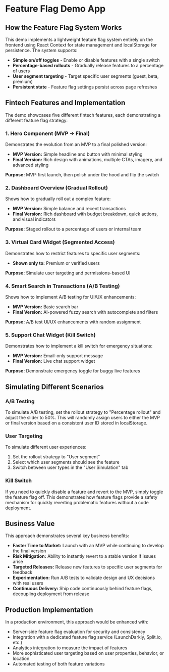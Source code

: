 # Feature Flag Demo App

## How the Feature Flag System Works

This demo implements a lightweight feature flag system entirely on the frontend using React Context for state management and localStorage for persistence. The system supports:

- **Simple on/off toggles** - Enable or disable features with a single switch
- **Percentage-based rollouts** - Gradually release features to a percentage of users
- **User segment targeting** - Target specific user segments (guest, beta, premium)
- **Persistent state** - Feature flag settings persist across page refreshes

## Fintech Features and Implementation

The demo showcases five different fintech features, each demonstrating a different feature flag strategy:

### 1. Hero Component (MVP → Final)

Demonstrates the evolution from an MVP to a final polished version:

- **MVP Version:** Simple headline and button with minimal styling
- **Final Version:** Rich design with animations, multiple CTAs, imagery, and advanced styling

**Purpose:** MVP-first launch, then polish under the hood and flip the switch

### 2. Dashboard Overview (Gradual Rollout)

Shows how to gradually roll out a complex feature:

- **MVP Version:** Simple balance and recent transactions
- **Final Version:** Rich dashboard with budget breakdown, quick actions, and visual indicators

**Purpose:** Staged rollout to a percentage of users or internal team

### 3. Virtual Card Widget (Segmented Access)

Demonstrates how to restrict features to specific user segments:

- **Shown only to:** Premium or verified users

**Purpose:** Simulate user targeting and permissions-based UI

### 4. Smart Search in Transactions (A/B Testing)

Shows how to implement A/B testing for UI/UX enhancements:

- **MVP Version:** Basic search bar
- **Final Version:** AI-powered fuzzy search with autocomplete and filters

**Purpose:** A/B test UI/UX enhancements with random assignment

### 5. Support Chat Widget (Kill Switch)

Demonstrates how to implement a kill switch for emergency situations:

- **MVP Version:** Email-only support message
- **Final Version:** Live chat support widget

**Purpose:** Demonstrate emergency toggle for buggy live features

## Simulating Different Scenarios

### A/B Testing

To simulate A/B testing, set the rollout strategy to "Percentage rollout" and adjust the slider to 50%. This will randomly assign users to either the MVP or final version based on a consistent user ID stored in localStorage.

### User Targeting

To simulate different user experiences:

1. Set the rollout strategy to "User segment"
2. Select which user segments should see the feature
3. Switch between user types in the "User Simulation" tab

### Kill Switch

If you need to quickly disable a feature and revert to the MVP, simply toggle the feature flag off. This demonstrates how feature flags provide a safety mechanism for quickly reverting problematic features without a code deployment.

## Business Value

This approach demonstrates several key business benefits:

- **Faster Time to Market:** Launch with an MVP while continuing to develop the final version
- **Risk Mitigation:** Ability to instantly revert to a stable version if issues arise
- **Targeted Releases:** Release new features to specific user segments for feedback
- **Experimentation:** Run A/B tests to validate design and UX decisions with real users
- **Continuous Delivery:** Ship code continuously behind feature flags, decoupling deployment from release

## Production Implementation

In a production environment, this approach would be enhanced with:

- Server-side feature flag evaluation for security and consistency
- Integration with a dedicated feature flag service (LaunchDarkly, Split.io, etc.)
- Analytics integration to measure the impact of features
- More sophisticated user targeting based on user properties, behavior, or location
- Automated testing of both feature variations
